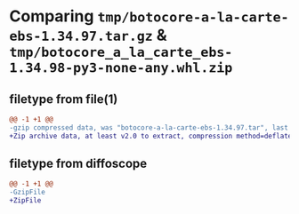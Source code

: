 # Comparing `tmp/botocore-a-la-carte-ebs-1.34.97.tar.gz` & `tmp/botocore_a_la_carte_ebs-1.34.98-py3-none-any.whl.zip`

## filetype from file(1)

```diff
@@ -1 +1 @@
-gzip compressed data, was "botocore-a-la-carte-ebs-1.34.97.tar", last modified: Fri May  3 01:04:43 2024, max compression
+Zip archive data, at least v2.0 to extract, compression method=deflate
```

## filetype from diffoscope

```diff
@@ -1 +1 @@
-GzipFile
+ZipFile
```

